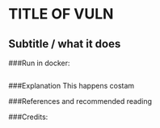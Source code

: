 # TITLE OF VULN
## Subtitle / what it does

###Run in docker:
```

```

###Explanation
This happens costam

###References and recommended reading


###Credits:

